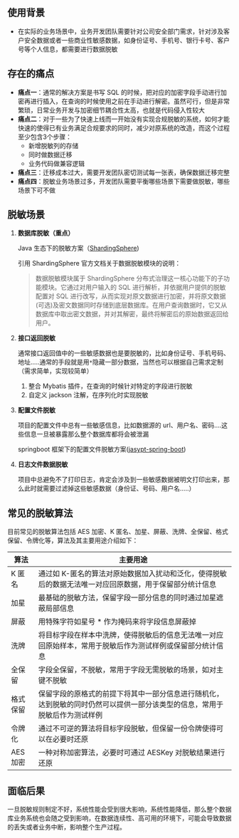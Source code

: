 ## **使用背景**

- 在实际的业务场景中，业务开发团队需要针对公司安全部门需求，针对涉及客户安全数据或者一些商业性敏感数据，如身份证号、手机号、银行卡号、客户号等个人信息，都需要进行数据脱敏

## **存在的痛点**

- **痛点一**：通常的解决方案是书写 SQL 的时候，把对应的加密字段手动进行加密再进行插入，在查询的时候使用之前在手动进行解密。虽然可行，但是非常繁琐，日常业务开发与加密细节耦合性太高，也就是代码侵入性较大
- **痛点二**：对于一些为了快速上线而一开始没有实现合规脱敏的系统，如何才能快速的使得已有业务满足合规要求的同时，减少对原系统的改造，而这个过程至少包含3个步骤：
  - 新增脱敏列的存储
  - 同时做数据迁移
  - 业务代码做兼容逻辑
- **痛点三**：迁移成本过大，需要开发团队密切测试每一张表，确保数据迁移完整
- **痛点四**：脱敏业务场景过多，开发团队需要平衡哪些场景下需要做脱敏，哪些场景下可不做

## **脱敏场景**

1. **数据库脱敏（重点）**

   Java 生态下的脱敏方案（[ShardingSphere](https://shardingsphere.apache.org/index_zh.html))

   引用 ShardingSphere 官方文档关于数据脱敏模块的说明：

   > 数据脱敏模块属于 ShardingSphere 分布式治理这一核心功能下的子功能模块。它通过对用户输入的 SQL 进行解析，并依据用户提供的脱敏配置对 SQL 进行改写，从而实现对原文数据进行加密，并将原文数据(可选)及密文数据同时存储到底层数据库。在用户查询数据时，它又从数据库中取出密文数据，并对其解密，最终将解密后的原始数据返回给用户。

2. **接口返回脱敏**

   通常接口返回值中的一些敏感数据也是要脱敏的，比如身份证号、手机号码、地址.....通常的手段就是用`*`隐藏一部分数据，当然也可以根据自己需求定制（需求简单，实现较简单）

   1. 整合 Mybatis 插件，在查询的时候针对特定的字段进行脱敏
   2. 自定义 jackson 注解，在序列化时实现脱敏

3. **配置文件脱敏**

   项目的配置文件中总有一些敏感信息，比如数据源的 url、用户名、密码....这些信息一旦被暴露那么整个数据库都将会被泄漏

   springboot 框架下的配置文件脱敏方案([jasypt-spring-boot](https://github.com/ulisesbocchio/jasypt-spring-boot))

4. **日志文件数据脱敏**

   项目中总避免不了打印日志，肯定会涉及到一些敏感数据被明文打印出来，那么此时就需要过滤掉这些敏感数据（身份证、号码、用户名.....）

## **常见的脱敏算法**

目前常见的脱敏算法包括 AES 加密、K 匿名、加星、屏蔽、洗牌、全保留、格式保留、令牌化等，算法及其主要用途介绍如下：

| 算法     | 主要用途                                                     |
| -------- | ------------------------------------------------------------ |
| K 匿名   | 通过如 K-匿名的算法对原始数据加入扰动和泛化，使得脱敏后的数据无法唯一对应回原数据，用于保留部分统计信息 |
| 加星     | 最基础的脱敏方法，保留字段一部分信息的同时通过加星遮蔽局部信息 |
| 屏蔽     | 用特殊字符如星号 * 作为掩码来将字段信息屏蔽掉                |
| 洗牌     | 将目标字段在样本中洗牌，使得脱敏后的信息无法唯一对应回原始样本，常用于脱敏后作为测试样例或保留部分统计信息 |
| 全保留   | 字段全保留，不脱敏，常用于字段无需脱敏的场景，如对主键不脱敏 |
| 格式保留 | 保留字段的原格式的前提下将其中一部分信息进行随机化，达到脱敏的同时仍然可以提供一部分该类型的信息，常用于脱敏后作为测试样例 |
| 令牌化   | 通过不可逆的算法将目标字段脱敏，但保留一份令牌使得可以在必要时还原 |
| AES 加密 | 一种对称加密算法，必要时可通过 AESKey 对脱敏结果进行还原     |

## **面临后果**

一旦脱敏规则制定不好，系统性能会受到很大影响，系统性能降低，那么整个数据库业务系统也会随之受到影响，在数据连续性、高可用的环境下，可能会导致数据的丢失或者业务中断，影响整个生产过程。